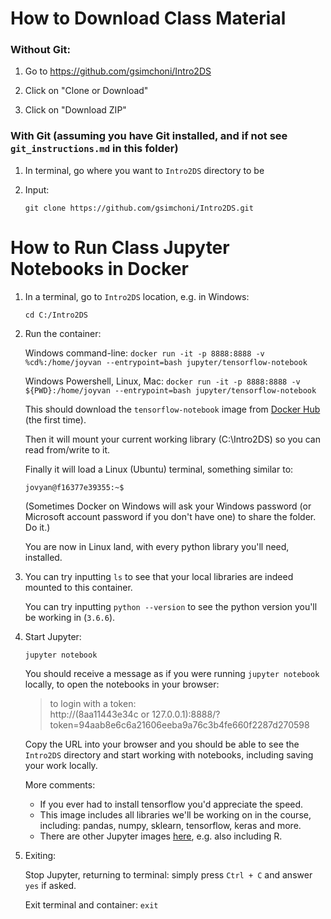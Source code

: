 # How to Download Class Material

### Without Git:

1. Go to https://github.com/gsimchoni/Intro2DS

2. Click on "Clone or Download"

3. Click on "Download ZIP"

### With Git (assuming you have Git installed, and if not see `git_instructions.md` in this folder)

1. In terminal, go where you want to `Intro2DS` directory to be

2. Input:

	`git clone https://github.com/gsimchoni/Intro2DS.git`

# How to Run Class Jupyter Notebooks in Docker

1. In a terminal, go to `Intro2DS` location, e.g. in Windows:

	`cd C:/Intro2DS`

2. Run the container:

	Windows command-line: `docker run -it -p 8888:8888 -v %cd%:/home/joyvan --entrypoint=bash jupyter/tensorflow-notebook`

	Windows Powershell, Linux, Mac: `docker run -it -p 8888:8888 -v  ${PWD}:/home/joyvan --entrypoint=bash jupyter/tensorflow-notebook`

	This should download the `tensorflow-notebook` image from [Docker Hub](https://hub.docker.com/) (the first time).

	Then it will mount your current working library (C:\Intro2DS) so you can read from/write to it.

	Finally it will load a Linux (Ubuntu) terminal, something similar to:

	`jovyan@f16377e39355:~$`

	(Sometimes Docker on Windows will ask your Windows password (or Microsoft account password if you don't have one) to share the folder. Do it.)

	You are now in Linux land, with every python library you'll need, installed.

3. You can try inputting `ls` to see that your local libraries are indeed mounted to this container.

	You can try inputting `python --version` to see the python version you'll be working in (`3.6.6`).

4. Start Jupyter:

	`jupyter notebook`

	You should receive a message as if you were running `jupyter notebook` locally, to open the notebooks in your browser:

	> to login with a token:  
	>       http://(8aa11443e34c or 127.0.0.1):8888/?token=94aab8e6c6a21606eeba9a76c3b4fe660f2287d270598

	Copy the URL into your browser and you should be able to see the `Intro2DS` directory and start working with notebooks, including saving your work locally.

	More comments:

	* If you ever had to install tensorflow you'd appreciate the speed.
	* This image includes all libraries we'll be working on in the course, including: pandas, numpy, sklearn, tensorflow, keras and more.
	* There are other Jupyter images [here](https://hub.docker.com/u/jupyter/), e.g. also including R.

5. Exiting:

	Stop Jupyter, returning to terminal: simply press `Ctrl + C` and answer `yes` if asked.

	Exit terminal and container: `exit`
